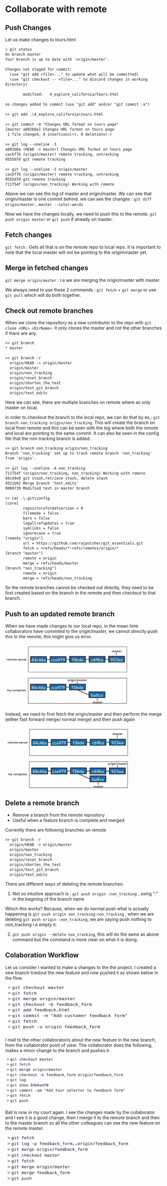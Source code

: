# Collaborate with remote

## Push Changes

Let us make changes to tours.html 
```
> git status
On branch master
Your branch is up to date with 'origin/master'.

Changes not staged for commit:
  (use "git add <file>..." to update what will be committed)
  (use "git checkout -- <file>..." to discard changes in working directory)

        modified:   4_explore_california/tours.html

no changes added to commit (use "git add" and/or "git commit -a")

>> git add .\4_explore_california\tours.html

>> git commit -m "Changes URL format on tours page"
[master a092b0a] Changes URL format on tours page
 1 file changed, 8 insertions(+), 8 deletions(-)

>> git log --oneline -3
a092b0a (HEAD -> master) Changes URL format on tours page
cacbf7b (origin/master) remote tracking, untracking
9555d7d git remote tracking

>> git log --oneline -3 origin/master
cacbf7b (origin/master) remote tracking, untracking
9555d7d git remote tracking
711754f (origin/non_tracking) Working with remote
```

Above we can see the log of master and origin/master. We can see that origin/master is one commit behind. we can see the changes : `git diff origin/master..master --color-words`

Now we have the changes locally, we need to push this to the remote.
`git push origin master` or `git push` if already on master.

## Fetch changes 

`git fetch` : Gets all that is on the remote repo to local repo. It is important to note that the local master will not be pointing to the origin\master yet. 

## Merge in fetched changes

`git merge origin/master` : i.e we are merging the origin/master with master.

We always need to use these 2 commands : `git fetch` + `git merge` or use `git pull` which will do both together.

## Check out remote branches

When we clone the repository as a new contributor to the repo with `git clone <URL> <DirName>`. It only clones the master and not the other branches if there are any.
```
>> git branch
* master

>> git branch -r
  origin/HEAD -> origin/master
  origin/master
  origin/non_tracking
  origin/reset_branch
  origin/shorten_the_text
  origin/test_git_branch
  origin/text_edits
```

Here we can see, there are multiple branches on remote where as only master on local.

in order to checkout the branch to the local repo, we can do that by ex,: `git branch non_tracking origin/non_tracking`. This will create the branch on local from remote and this can be seen with the log where both the remote and local are pointing to the same commit. It can also be seen in the config file that the non tracking branch is added.

```
>> git branch non_tracking origin/non_tracking
Branch 'non_tracking' set up to track remote branch 'non_tracking' from 'origin'.

>> git log --oneline -4 non_tracking
711754f (origin/non_tracking, non_tracking) Working with remote
56cd4e0 git stash,retrieve stash, delete stash
4521b92 Merge branch 'text_edits'
9088739 Modified text in master branch

>> cat .\.git\config
[core]
        repositoryformatversion = 0
        filemode = false
        bare = false
        logallrefupdates = true
        symlinks = false
        ignorecase = true
[remote "origin"]
        url = https://github.com/rajputsher/git_essentials.git
        fetch = +refs/heads/*:refs/remotes/origin/*
[branch "master"]
        remote = origin
        merge = refs/heads/master
[branch "non_tracking"]
        remote = origin
        merge = refs/heads/non_tracking
```

So the remote branches cannot be checked out directly, they need to be first created based on the branch in the remote and then checkout to that branch.

## Push to an updated remote branch

When we have made changes to our local repo, in the mean time collaborators have commited to the origin/master, we cannot directly push this to the remote, this might give us error.

<img src="images/1.png" width=400 height=200>

Instead, we need to first fetch the origin/master and then perform the merge (either fast forward merge/ normal merge) and then push again 

<img src="images/2.png" width=400 height=200>

## Delete a remote branch

- Remove a branch from the remote repository 
- Useful when a feature branch is complete and merged

Currently there are following branches on remote
```
>> git branch -r
  origin/HEAD -> origin/master
  origin/master
  origin/non_tracking
  origin/reset_branch
  origin/shorten_the_text
  origin/test_git_branch
  origin/text_edits
```

There are different ways of deleting the remote branches:

1. Not so intuitive approach is : `git push origin :non_tracking` , using ":" in the begining of the branch name

Which this works? Because, when we do normal push what is actually happening is `git push origin non_tracking:non_tracking` , when we are deleting `git push origin :non_tracking`, we are saying push nothing to non_tracking i.e empty it. 


2. `git push origin --delete non_tracking`, this will do the same as above command but the command is more clear on what it is doing.


## Colaboration Workflow

Let us consider I wanted to make a changes to the the project, I created a new branch triedout the new feature and now pushed it as shown below in the flow.

<img src="images/3.png" width=400 height=150>

I mail to the other collaborator/s about the new feature in the new branch, from the collaborator point of view: The collaborator does the following, makes a minor change to the branch and pushes it.

<img src="images/4.png" width=400 height=150>

Ball is now in my court again. I see the changes made by the collaborator and I see it is a good change, then I merge it to the remote branch and then to the master branch so all the other colleagues can see the new feature on the remote master.

<img src="images/5.png" width=400 height=150>
